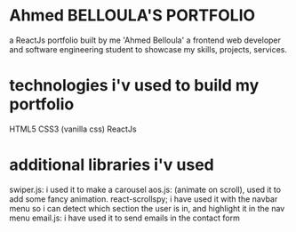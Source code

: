 # Ahmed BELLOULA'S PORTFOLIO

a ReactJs portfolio built by me 'Ahmed Belloula' a frontend web developer and software engineering student to showcase my skills, projects, services.

# technologies i'v used to build my portfolio

HTML5
CSS3 (vanilla css)
ReactJs 

# additional libraries i'v used
swiper.js:
    i used it to make a carousel 
aos.js: 
    (animate on scroll), used it to add some fancy animation. 
react-scrollspy;
    i have used it with the navbar menu so i can detect which section the user is in, and highlight it in the nav menu
email.js:
    i have used it to send emails in the contact form
